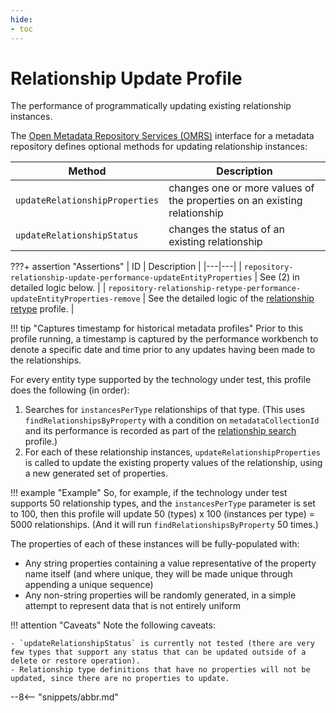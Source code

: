 ```yaml
---
hide:
- toc
---
```


<!-- SPDX-License-Identifier: CC-BY-4.0 -->
<!-- Copyright Contributors to the Egeria project. -->

# Relationship Update Profile

The performance of programmatically updating existing relationship instances.

The [Open Metadata Repository Services (OMRS)](/services/omrs) interface for a metadata repository defines optional methods for updating relationship instances:

| Method | Description |
|---|---|
| `updateRelationshipProperties` | changes one or more values of the properties on an existing relationship |
| `updateRelationshipStatus` | changes the status of an existing relationship |

???+ assertion "Assertions"
    | ID | Description |
    |---|---|
    | `repository-relationship-update-performance-updateEntityProperties` | See (2) in detailed logic below. |
    | `repository-relationship-retype-performance-updateEntityProperties-remove` | See the detailed logic of the [relationship retype](relationship-retype.md) profile. |

!!! tip "Captures timestamp for historical metadata profiles"
    Prior to this profile running, a timestamp is captured by the performance workbench to denote a specific date and time prior to any updates having been made to the relationships.

For every entity type supported by the technology under test, this profile does the following (in order):

1. Searches for `instancesPerType` relationships of that type. (This uses `findRelationshipsByProperty` with a condition on `metadataCollectionId` and its performance is recorded as part of the [relationship search](relationship-search.md) profile.)
1. For each of these relationship instances, `updateRelationshipProperties` is called to update the existing property values of the relationship, using a new generated set of properties.

!!! example "Example"
    So, for example, if the technology under test supports 50 relationship types, and the `instancesPerType` parameter is set to 100, then this profile will update 50 (types) x 100 (instances per type) = 5000 relationships. (And it will run `findRelationshipsByProperty` 50 times.)

The properties of each of these instances will be fully-populated with:

- Any string properties containing a value representative of the property name itself (and where unique, they will be made unique through appending a unique sequence)
- Any non-string properties will be randomly generated, in a simple attempt to represent data that is not entirely uniform

!!! attention "Caveats"
    Note the following caveats:

    - `updateRelationshipStatus` is currently not tested (there are very few types that support any status that can be updated outside of a delete or restore operation).
    - Relationship type definitions that have no properties will not be updated, since there are no properties to update.

--8<-- "snippets/abbr.md"
